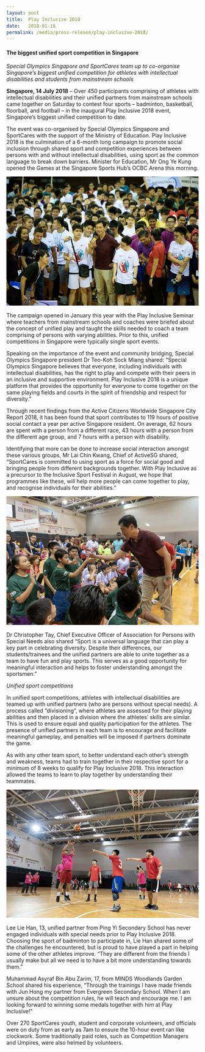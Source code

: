 ```yaml
---
layout: post
title:  Play Inclusive 2018
date:   2018-01-16
permalink: /media/press-release/play-inclusive-2018/
---
```


#### The biggest unified sport competition in Singapore

*Special Olympics Singapore and SportCares team up to co-organise Singapore’s biggest unified competition for athletes with intellectual disabilities and students from mainstream schools*

**Singapore, 14 July 2018** – Over 450 participants comprising of athletes with intellectual disabilities and their unified partners from mainstream schools came together on Saturday to contest four sports – badminton, basketball, floorball, and football – in the inaugural Play Inclusive 2018 event, Singapore’s biggest unified competition to date.

The event was co-organised by Special Olympics Singapore and SportCares with the support of the Ministry of Education. Play Inclusive 2018 is the culmination of a 6-month long campaign to promote social inclusion through shared sport and competition experiences between persons with and without intellectual disabilities, using sport as the common language to break down barriers. Minister for Education, Mr Ong Ye Kung opened the Games at the Singapore Sports Hub’s OCBC Arena this morning.

![Play Inclusive 2018](/images/media-release-play-inclusive-1.jpg)

The campaign opened in January this year with the Play Inclusive Seminar where teachers from mainstream schools and coaches were briefed about the concept of unified play and taught the skills needed to coach a team comprising of persons with varying abilities. Prior to this, unified competitions in Singapore were typically single sport events.

Speaking on the importance of the event and community bridging, Special Olympics Singapore president Dr Teo-Koh Sock Miang shared: "Special Olympics Singapore believes that everyone, including individuals with intellectual disabilities, has the right to play and compete with their peers in an inclusive and supportive environment. Play Inclusive 2018 is a unique platform that provides the opportunity for everyone to come together on the same playing fields and courts in the spirit of friendship and respect for diversity.”

Through recent findings from the Active Citizens Worldwide Singapore City Report 2018, it has been found that sport contributes to 119 hours of positive social contact a year per active Singapore resident. On average, 62 hours are spent with a person from a different race, 43 hours with a person from the different age group, and 7 hours with a person with disability.

Identifying that more can be done to increase social interaction amongst these various groups, Mr Lai Chin Kwang, Chief of ActiveSG shared, “SportCares is committed to using sport as a force for social good and bringing people from different backgrounds together. With Play Inclusive as a precursor to the Inclusive Sport Festival in August, we hope that programmes like these, will help more people can come together to play, and recognise individuals for their abilities.”

![Play Inclusive 2018](/images/media-release-play-inclusive-2.jpg)

Dr Christopher Tay, Chief Executive Officer of Association for Persons with Special Needs also shared “Sport is a universal language that can play a key part in celebrating diversity. Despite their differences, our students/trainees and the unified partners are able to unite together as a team to have fun and play sports. This serves as a good opportunity for meaningful interaction and helps to foster understanding amongst the sportsmen.”

*Unified sport competitions*

In unified sport competitions, athletes with intellectual disabilities are teamed up with unified partners (who are persons without special needs). A process called “divisioning”, where athletes are assessed for their playing abilities and then placed in a division where the athletes’ skills are similar. This is used to ensure equal and quality participation for the athletes. The presence of unified partners in each team is to encourage and facilitate meaningful gameplay, and penalties will be imposed if partners dominate the game.

As with any other team sport, to better understand each other’s strength and weakness, teams had to train together in their respective sport for a minimum of 8 weeks to qualify for Play Inclusive 2018. This interaction allowed the teams to learn to play together by understanding their teammates.

![Play Inclusive 2018](/images/media-release-play-inclusive-3.jpg)

Lee Lie Han, 13, unified partner from Ping Yi Secondary School has never engaged individuals with special needs prior to Play Inclusive 2018. Choosing the sport of badminton to participate in, Lie Han shared some of the challenges he encountered, but is proud to have played a part in helping some of the other athletes improve. “They are different from the friends I usually make but all we need is to have a bit more understanding towards them.”

Muhammad Asyraf Bin Abu Zarim, 17, from MINDS Woodlands Garden School shared his experience, “Through the trainings I have made friends with Jun Hong my partner from Evergreen Secondary School. When I am unsure about the competition rules, he will teach and encourage me. I am looking forward to winning some medals together with him at Play Inclusive!"

Over 270 SportCares youth, student and corporate volunteers, and officials were on duty from as early as 7am to ensure the 10-hour event ran like clockwork. Some traditionally paid roles, such as Competition Managers and Umpires, were also helmed by volunteers.
